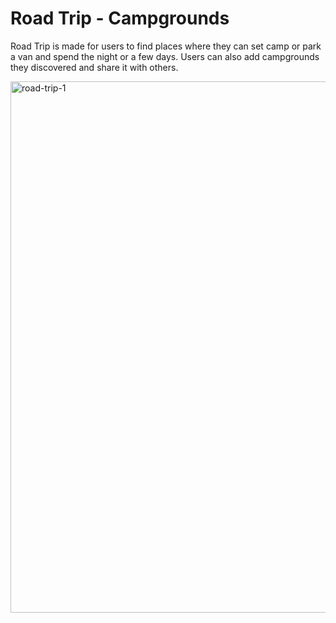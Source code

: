 # Road Trip - Campgrounds

Road Trip is made for users to find places where they can set camp or park a van and spend the night or a few days. Users can also add campgrounds they discovered and share it with others.


<img width="850" alt="road-trip-1" src="https://user-images.githubusercontent.com/69907596/208751682-a4ce7ced-a1b2-42c7-ad60-2d61a39fae2c.png">
